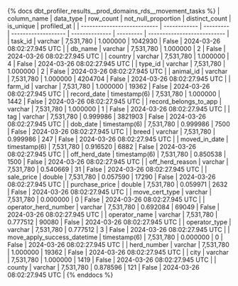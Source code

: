 {% docs dbt_profiler_results__prod_domains_rds__movement_tasks  %}
| column_name                 | data_type    | row_count | not_null_proportion | distinct_count | is_unique | profiled_at                 |
| --------------------------- | ------------ | --------- | ------------------- | -------------- | --------- | --------------------------- |
| task_id                     | varchar      | 7,531,780 |            1.000000 |        1042930 |     False | 2024-03-26 08:02:27.945 UTC |
| db_name                     | varchar      | 7,531,780 |            1.000000 |              2 |     False | 2024-03-26 08:02:27.945 UTC |
| country                     | varchar      | 7,531,780 |            1.000000 |              4 |     False | 2024-03-26 08:02:27.945 UTC |
| type_id                     | varchar      | 7,531,780 |            1.000000 |              2 |     False | 2024-03-26 08:02:27.945 UTC |
| animal_id                   | varchar      | 7,531,780 |            1.000000 |        4204704 |     False | 2024-03-26 08:02:27.945 UTC |
| farm_id                     | varchar      | 7,531,780 |            1.000000 |          19362 |     False | 2024-03-26 08:02:27.945 UTC |
| record_date                 | timestamp(6) | 7,531,780 |            1.000000 |           1442 |     False | 2024-03-26 08:02:27.945 UTC |
| record_belongs_to_app       | varchar      | 7,531,780 |            1.000000 |              1 |     False | 2024-03-26 08:02:27.945 UTC |
| tag                         | varchar      | 7,531,780 |            0.999986 |        3821903 |     False | 2024-03-26 08:02:27.945 UTC |
| dob_date                    | timestamp(6) | 7,531,780 |            0.999986 |           7500 |     False | 2024-03-26 08:02:27.945 UTC |
| breed                       | varchar      | 7,531,780 |            0.999986 |            247 |     False | 2024-03-26 08:02:27.945 UTC |
| moved_in_date               | timestamp(6) | 7,531,780 |            0.916520 |           6882 |     False | 2024-03-26 08:02:27.945 UTC |
| off_herd_date               | timestamp(6) | 7,531,780 |            0.850538 |           1500 |     False | 2024-03-26 08:02:27.945 UTC |
| off_herd_reason             | varchar      | 7,531,780 |            0.540669 |             31 |     False | 2024-03-26 08:02:27.945 UTC |
| sale_price                  | double       | 7,531,780 |            0.057590 |          17290 |     False | 2024-03-26 08:02:27.945 UTC |
| purchase_price              | double       | 7,531,780 |            0.059971 |           2632 |     False | 2024-03-26 08:02:27.945 UTC |
| move_cert_type              | varchar      | 7,531,780 |            0.000000 |              0 |     False | 2024-03-26 08:02:27.945 UTC |
| operator_herd_number        | varchar      | 7,531,780 |            0.692084 |          69049 |     False | 2024-03-26 08:02:27.945 UTC |
| operator_name               | varchar      | 7,531,780 |            0.777512 |          90080 |     False | 2024-03-26 08:02:27.945 UTC |
| operator_type               | varchar      | 7,531,780 |            0.777512 |              3 |     False | 2024-03-26 08:02:27.945 UTC |
| move_apply_success_datetime | timestamp(6) | 7,531,780 |            0.000000 |              0 |     False | 2024-03-26 08:02:27.945 UTC |
| herd_number                 | varchar      | 7,531,780 |            1.000000 |          19362 |     False | 2024-03-26 08:02:27.945 UTC |
| city                        | varchar      | 7,531,780 |            1.000000 |           1419 |     False | 2024-03-26 08:02:27.945 UTC |
| county                      | varchar      | 7,531,780 |            0.878596 |            121 |     False | 2024-03-26 08:02:27.945 UTC |
{% enddocs %}

